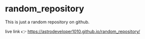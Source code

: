 # random_repository
This is just a random repository on github.

live link 👉
https://astrodeveloper1010.github.io/random_repository/